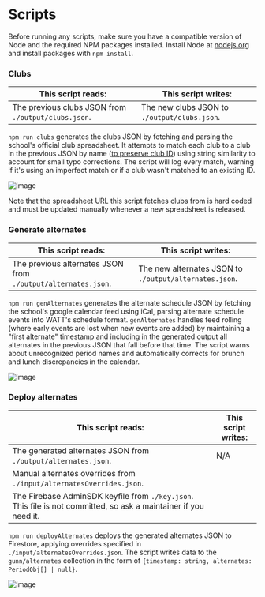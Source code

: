 # Scripts

Before running any scripts, make sure you have a compatible version of Node and the required NPM packages installed. 
Install Node at [nodejs.org](https://nodejs.org/) and install packages with `npm install`.

### Clubs

| This script reads:                                   | This script writes:                          |
|------------------------------------------------------|----------------------------------------------|
| The previous clubs JSON from `./output/clubs.json`.  | The new clubs JSON to `./output/clubs.json`. |

`npm run clubs` generates the clubs JSON by fetching and parsing the school's official club spreadsheet. It attempts
to match each club to a club in the previous JSON by name ([to preserve club ID](https://github.com/GunnWATT/watt/blob/main/scripts/genClubs.ts#L35-L36)) 
using string similarity to account for small typo corrections. The script will log every match, warning if it's using an 
imperfect match or if a club wasn't matched to an existing ID.

![image](https://user-images.githubusercontent.com/60120929/166117012-a3d04f1c-31a5-44a3-92d5-f870f78e0d80.png)

Note that the spreadsheet URL this script fetches clubs from is hard coded and must be updated manually whenever a new 
spreadsheet is released.

<!-- TODO: clean up staff scripts -->
<!-- ### `npm run staff` -->
<!-- `npm run staff` generates the staff directory JSON by ___. -->

### Generate alternates

| This script reads:                                            | This script writes:                                    |
|---------------------------------------------------------------|--------------------------------------------------------|
| The previous alternates JSON from `./output/alternates.json`. | The new alternates JSON to `./output/alternates.json`. |

`npm run genAlternates` generates the alternate schedule JSON by fetching the school's google calendar feed using iCal,
parsing alternate schedule events into WATT's schedule format. `genAlternates` handles feed rolling (where early events 
are lost when new events are added) by maintaining a "first alternate" timestamp and including in the generated output 
all alternates in the previous JSON that fall before that time. The script warns about unrecognized period names and 
automatically corrects for brunch and lunch discrepancies in the calendar.

![image](https://user-images.githubusercontent.com/60120929/166118909-c13cbc08-de76-4596-8971-a4c55d8a6419.png)

### Deploy alternates

| This script reads:                                                                                               | This script writes: |
|------------------------------------------------------------------------------------------------------------------|---------------------|
| The generated alternates JSON from `./output/alternates.json`.                                                   | N/A                 |
| Manual alternates overrides from `./input/alternatesOverrides.json`.                                             |
| The Firebase AdminSDK keyfile from `./key.json`. This file is not committed, so ask a maintainer if you need it. |

`npm run deployAlternates` deploys the generated alternates JSON to Firestore, applying overrides specified in 
`./input/alternatesOverrides.json`. The script writes data to the `gunn/alternates` collection in the form of 
`{timestamp: string, alternates: PeriodObj[] | null}`.

![image](https://user-images.githubusercontent.com/60120929/166118879-146d8a8b-7c0c-477f-a558-5a40527a3da7.png)
